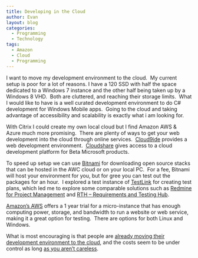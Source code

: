 ```yaml
---
title: Developing in the Cloud
author: Evan
layout: blog 
categories:
  - Programming
  - Technology
tags:
  - Amazon
  - Cloud
  - Programming
---
```

 [1]: https://c9.io/
 [2]: http://www.cloudshare.com/
 [3]: http://bitnami.com/
 [4]: http://www.teamst.org/
 [5]: redmine.org
 [6]: http://aws.amazon.com/
 [7]: http://programmers.stackexchange.com/questions/33955/using-ec2-instance-as-main-development-platform
 [8]: http://blog.michaelckennedy.net/2011/06/13/building-a-cloud-os-for-net-developers-part-2/
I want to move my development environment to the cloud.  My current setup is poor for a lot of reasons. I have a 120 SSD with half the space dedicated to a Windows 7 instance and the other half being taken up by a Windows 8 VHD.  Both are cluttered, and reaching their storage limits.  What I would like to have is a well curated development environment to do C# development for Windows Mobile apps.  Going to the cloud and taking advantage of accessibility and scalability is exactly what i am looking for.

With Citrix I could create my own local cloud but I find Amazon AWS & Azure much more promising.  There are plenty of ways to get your web development into the cloud through online services.  [Cloud9ide][1] provides a web development environment.  [Cloudshare][2] gives access to a cloud development platform for Beta Microsoft products.

To speed up setup we can use [Bitnami][3] for downloading open source stacks that can be hosted in the AWC cloud or on your local PC.  For a fee, Bitnami will host your environment for you, but for gree you can test out the packages for an hour.  I explored a test instance of [TestLink][4] for creating test plans, which led me to explore some comparable solutions such as [Redmine for Project Management][5] and [RTH &#8211; Requirements and Testing Hub](http://sourceforge.net/projects/rth/).

[Amazon&#8217;s AWS][6] offers a 1 year trial for a micro-instance that has enough computing power, storage, and bandwidth to run a website or web service, making it a great option for testing.  There are options for both Linux and Windows.

What is most encouraging is that people are [already moving their development environment to the cloud][7], and the costs seem to be under control as long [as you aren&#8217;t careless][8].